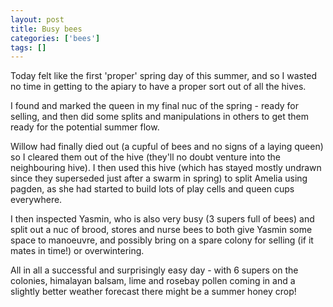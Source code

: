 ```yaml
---
layout: post
title: Busy bees
categories: ['bees']
tags: []
---
```


Today felt like the first 'proper' spring day of this summer, and so I wasted no time in getting to the apiary to have a proper sort out of all the hives.  
  
I found and marked the queen in my final nuc of the spring - ready for selling, and then did some splits and manipulations in others to get them ready for the potential summer flow.  
  
Willow had finally died out (a cupful of bees and no signs of a laying queen) so I cleared them out of the hive (they'll no doubt venture into the neighbouring hive). I then used this hive (which has stayed mostly undrawn since they superseded just after a swarm in spring) to split Amelia using pagden, as she had started to build lots of play cells and queen cups everywhere.  
  
I then inspected Yasmin, who is also very busy (3 supers full of bees) and split out a nuc of brood, stores and nurse bees to both give Yasmin some space to manoeuvre, and possibly bring on a spare colony for selling (if it mates in time!) or overwintering.  
  
All in all a successful and surprisingly easy day - with 6 supers on the colonies, himalayan balsam, lime and rosebay pollen coming in and a slightly better weather forecast there might be a summer honey crop!
